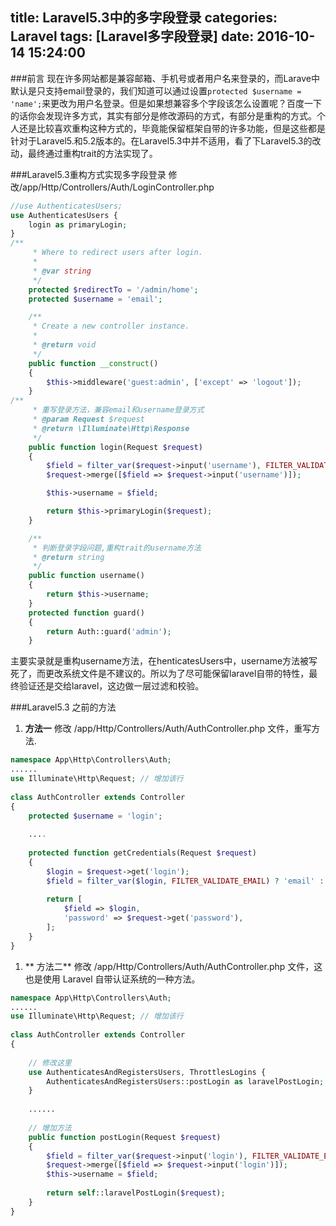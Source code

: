 title: Laravel5.3中的多字段登录
categories: Laravel
tags: [Laravel多字段登录]
date: 2016-10-14 15:24:00
---
###前言
现在许多网站都是兼容邮箱、手机号或者用户名来登录的，而Larave中默认是只支持email登录的，我们知道可以通过设置```protected $username = 'name';```来更改为用户名登录。但是如果想兼容多个字段该怎么设置呢？百度一下的话你会发现许多方式，其实有部分是修改源码的方式，有部分是重构的方式。个人还是比较喜欢重构这种方式的，毕竟能保留框架自带的许多功能，但是这些都是针对于Laravel5.和5.2版本的。在Laravel5.3中并不适用，看了下Laravel5.3的改动，最终通过重构trait的方法实现了。

###Laravel5.3重构方式实现多字段登录
修改/app/Http/Controllers/Auth/LoginController.php
```php
//use AuthenticatesUsers;
use AuthenticatesUsers {
	login as primaryLogin;
}
/**
     * Where to redirect users after login.
     *
     * @var string
     */
    protected $redirectTo = '/admin/home';
    protected $username = 'email';

    /**
     * Create a new controller instance.
     *
     * @return void
     */
    public function __construct()
    {
        $this->middleware('guest:admin', ['except' => 'logout']);
    }
/**
     * 重写登录方法，兼容email和username登录方式
     * @param Request $request
     * @return \Illuminate\Http\Response
     */
    public function login(Request $request)
    {
        $field = filter_var($request->input('username'), FILTER_VALIDATE_EMAIL) ? 'email' : 'username';
        $request->merge([$field => $request->input('username')]);

        $this->username = $field;

        return $this->primaryLogin($request);
    }

    /**
     * 判断登录字段问题,重构trait的username方法
     * @return string
     */
    public function username()
    {
        return $this->username;
    }
	protected function guard()
    {
        return Auth::guard('admin');
    }
```
主要实录就是重构username方法，在henticatesUsers中，username方法被写死了，而更改系统文件是不建议的。所以为了尽可能保留laravel自带的特性，最终验证还是交给laravel，这边做一层过滤和校验。

###Laravel5.3 之前的方法
1. **方法一** 
修改 /app/Http/Controllers/Auth/AuthController.php 文件，重写方法.
```php
namespace App\Http\Controllers\Auth;
......
use Illuminate\Http\Request; // 增加该行
 
class AuthController extends Controller
{
    protected $username = 'login';
 
    ....
 
    protected function getCredentials(Request $request)
    {
        $login = $request->get('login');
        $field = filter_var($login, FILTER_VALIDATE_EMAIL) ? 'email' : 'name';
 
        return [
            $field => $login,
            'password' => $request->get('password'),
        ];
    }
}
```
1. ** 方法二**
修改 /app/Http/Controllers/Auth/AuthController.php 文件，这也是使用 Laravel 自带认证系统的一种方法。
```php
namespace App\Http\Controllers\Auth;
......
use Illuminate\Http\Request; // 增加该行
 
class AuthController extends Controller
{
 
    // 修改这里
    use AuthenticatesAndRegistersUsers, ThrottlesLogins {
        AuthenticatesAndRegistersUsers::postLogin as laravelPostLogin;
    }
 
    ......
 
    // 增加方法
    public function postLogin(Request $request)
    {
        $field = filter_var($request->input('login'), FILTER_VALIDATE_EMAIL) ? 'email' : 'name';
        $request->merge([$field => $request->input('login')]);
        $this->username = $field;
 
        return self::laravelPostLogin($request);
    }
}
```
